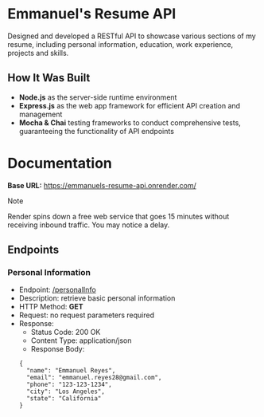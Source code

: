 # Emmanuel's Resume API

Designed and developed a RESTful API to showcase various sections of my resume, including personal information, education, work experience, projects and skills.

## How It Was Built

- **Node.js** as the server-side runtime environment
- **Express.js** as the web app framework for efficient API creation and management
- **Mocha & Chai** testing frameworks to conduct comprehensive tests, guaranteeing the functionality of API endpoints

# Documentation

**Base URL:** https://emmanuels-resume-api.onrender.com/

> [!NOTE]
> Render spins down a free web service that goes 15 minutes without receiving inbound traffic. You may notice a delay.

## Endpoints

### Personal Information

- Endpoint: [/personalInfo](https://emmanuels-resume-api.onrender.com/personalInfo)
- Description: retrieve basic personal information
- HTTP Method: **GET**
- Request: no request parameters required
- Response:
  - Status Code: 200 OK
  - Content Type: application/json
  - Response Body:
  ```
  {
    "name": "Emmanuel Reyes",
    "email": "emmanuel.reyes28@gmail.com",
    "phone": "123-123-1234",
    "city": "Los Angeles",
    "state": "California"
  }
  ```

